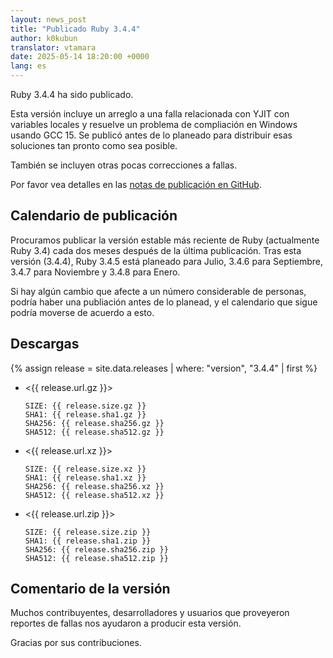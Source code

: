 ```yaml
---
layout: news_post
title: "Publicado Ruby 3.4.4"
author: k0kubun
translator: vtamara
date: 2025-05-14 18:20:00 +0000
lang: es
---
```


Ruby 3.4.4 ha sido publicado.

Esta versión incluye un arreglo a una falla relacionada con YJIT con
variables locales y resuelve un problema de compliación en Windows usando
GCC 15.
Se publicó antes de lo planeado para distribuir esas soluciones
tan pronto como sea posible.

También se incluyen otras pocas correcciones a fallas.

Por favor vea detalles en las [notas de publicación en GitHub](https://github.com/ruby/ruby/releases/tag/v3_4_4).

## Calendario de publicación

Procuramos publicar la versión estable más reciente de Ruby (actualmente
Ruby 3.4) cada dos meses después de la última publicación.
Tras esta versión (3.4.4), Ruby 3.4.5 está planeado para Julio, 3.4.6
para Septiembre, 3.4.7 para Noviembre y 3.4.8 para Enero.


Si hay algún cambio que afecte a un número considerable de personas,
podría haber una publiación antes de lo planead, y el calendario que sigue
podría moverse de acuerdo a esto.

## Descargas

{% assign release = site.data.releases | where: "version", "3.4.4" | first %}

* <{{ release.url.gz }}>

      SIZE: {{ release.size.gz }}
      SHA1: {{ release.sha1.gz }}
      SHA256: {{ release.sha256.gz }}
      SHA512: {{ release.sha512.gz }}

* <{{ release.url.xz }}>

      SIZE: {{ release.size.xz }}
      SHA1: {{ release.sha1.xz }}
      SHA256: {{ release.sha256.xz }}
      SHA512: {{ release.sha512.xz }}

* <{{ release.url.zip }}>

      SIZE: {{ release.size.zip }}
      SHA1: {{ release.sha1.zip }}
      SHA256: {{ release.sha256.zip }}
      SHA512: {{ release.sha512.zip }}



## Comentario de la versión

Muchos contribuyentes, desarrolladores y usuarios que proveyeron reportes de
fallas nos ayudaron a producir esta versión.

Gracias por sus contribuciones.
